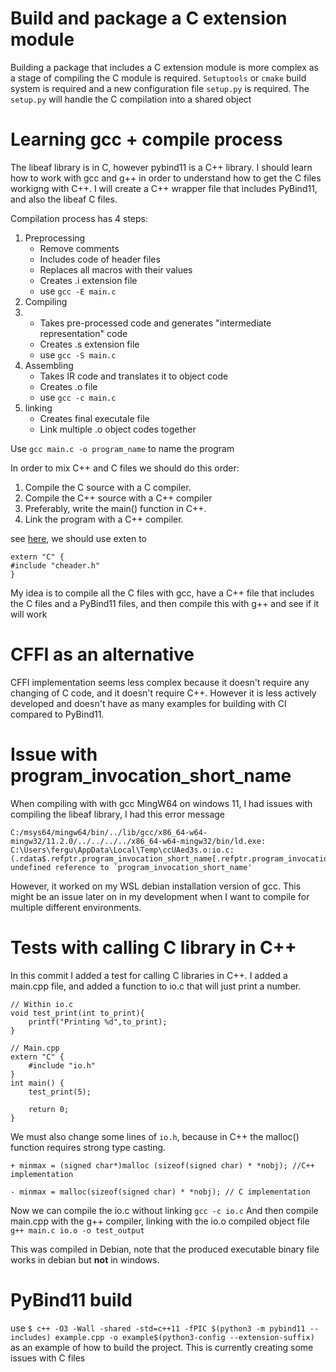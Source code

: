 # Build and package a C extension module
Building a package that includes a C extension module is more complex as a stage of compiling the C module is required. `Setuptools` or `cmake` build system is required and a new configuration file `setup.py` is required. The `setup.py` will handle the C compilation into a shared object

# Learning gcc + compile process
The libeaf library is in C, however pybind11 is a C++ library. I should learn how to work with gcc and g++ in order to understand how to get the C files workigng with C++.
I will create a C++ wrapper file that includes PyBind11, and also the libeaf C files.

Compilation process has 4 steps:
1. Preprocessing
   * Remove comments
   * Includes code of header files
   * Replaces all macros with their values
   * Creates .i extension file
   * use `gcc -E main.c`
2. Compiling
3. * Takes pre-processed code and generates "intermediate representation" code
   * Creates .s extension file
   * use `gcc -S main.c`
4. Assembling
   * Takes IR code and translates it to object code
   * Creates .o file
   * use `gcc -c main.c`
5. linking
   * Creates final executale file
   * Link multiple .o object codes together

Use `gcc main.c -o program_name` to name the program

In order to mix C++ and C files we should do this order:
1. Compile the C source with a C compiler.
2. Compile the C++ source with a C++ compiler
3. Preferably, write the main() function in C++.
4. Link the program with a C++ compiler.

see [here](https://stackoverflow.com/questions/13694605/how-to-use-c-source-files-in-a-c-project ), we should use exten to
```
extern "C" {
#include "cheader.h"
}
```

My idea is to compile all the C files with gcc, have a C++ file that includes the C files and a PyBind11 files, and then compile this with g++ and see if it will work

# CFFI as an alternative
CFFI implementation seems less complex because it doesn't require any changing of C code, and it doesn't require C++. However it is less actively developed and doesn't have as many examples for building with CI compared to PyBind11. 

# Issue with program_invocation_short_name
When compiling with with gcc MingW64 on windows 11, I had issues with compiling the libeaf library, I had this error message
```
C:/msys64/mingw64/bin/../lib/gcc/x86_64-w64-mingw32/11.2.0/../../../../x86_64-w64-mingw32/bin/ld.exe: C:\Users\fergu\AppData\Local\Temp\ccUAed3s.o:io.c:(.rdata$.refptr.program_invocation_short_name[.refptr.program_invocation_short_name]+0x0): undefined reference to `program_invocation_short_name'
```
However, it worked on my WSL debian installation version of gcc. This might be an issue later on in my development when I want to compile for multiple different environments.


# Tests with calling C library in C++
In this commit I added a test for calling C libraries in C++. I added a main.cpp file, and added a function to io.c that will just print a number.
```
// Within io.c
void test_print(int to_print){
    printf("Printing %d",to_print);
}
```

```
// Main.cpp
extern "C" {
    #include "io.h"
}
int main() {
    test_print(5);

    return 0;
}
```
We must also change some lines of `io.h`, because in C++  the malloc() function requires strong type casting. 
```
+ minmax = (signed char*)malloc (sizeof(signed char) * *nobj); //C++ implementation

- minmax = malloc(sizeof(signed char) * *nobj); // C implementation
```

Now we can compile the io.c without linking
`gcc -c io.c`
And then compile main.cpp with the g++ compiler, linking with the io.o compiled object file
`g++ main.c io.o -o test_output`

This was compiled in Debian, note that the produced executable binary file works in debian but __not__ in windows.


# PyBind11 build
use `$ c++ -O3 -Wall -shared -std=c++11 -fPIC $(python3 -m pybind11 --includes) example.cpp -o example$(python3-config --extension-suffix)` as an example of how to build the project. This is currently creating some issues with C files